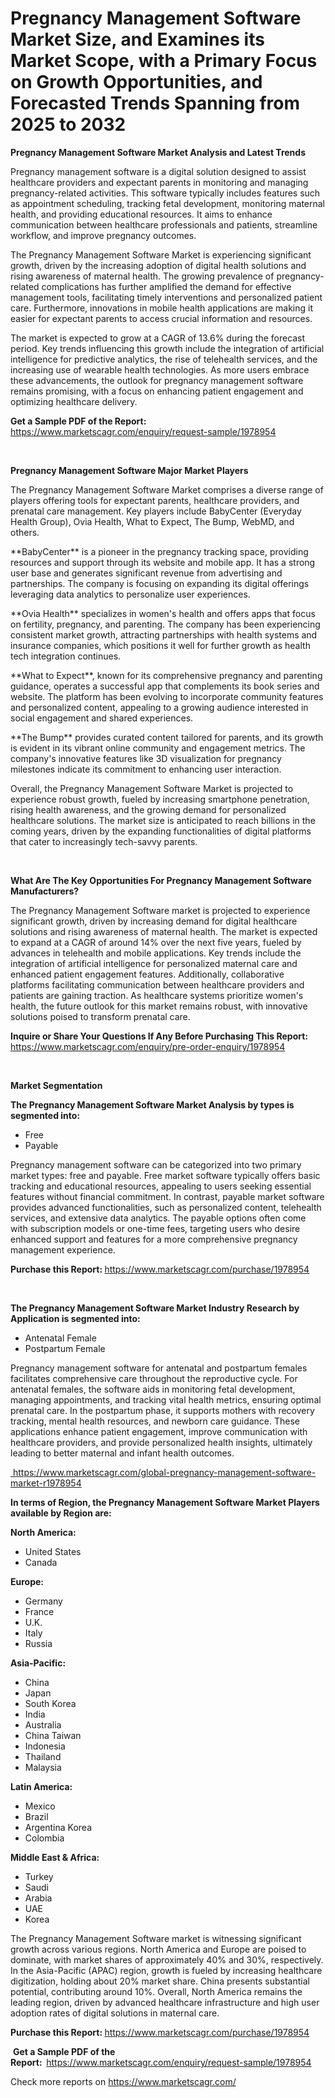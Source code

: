 <p><h1>Pregnancy Management Software Market Size, and Examines its Market Scope, with a Primary Focus on Growth Opportunities, and Forecasted Trends Spanning from 2025 to 2032</h1></p><p><strong>Pregnancy Management Software Market Analysis and Latest Trends</strong></p>
<p><p>Pregnancy management software is a digital solution designed to assist healthcare providers and expectant parents in monitoring and managing pregnancy-related activities. This software typically includes features such as appointment scheduling, tracking fetal development, monitoring maternal health, and providing educational resources. It aims to enhance communication between healthcare professionals and patients, streamline workflow, and improve pregnancy outcomes.</p><p>The Pregnancy Management Software Market is experiencing significant growth, driven by the increasing adoption of digital health solutions and rising awareness of maternal health. The growing prevalence of pregnancy-related complications has further amplified the demand for effective management tools, facilitating timely interventions and personalized patient care. Furthermore, innovations in mobile health applications are making it easier for expectant parents to access crucial information and resources.</p><p>The market is expected to grow at a CAGR of 13.6% during the forecast period. Key trends influencing this growth include the integration of artificial intelligence for predictive analytics, the rise of telehealth services, and the increasing use of wearable health technologies. As more users embrace these advancements, the outlook for pregnancy management software remains promising, with a focus on enhancing patient engagement and optimizing healthcare delivery.</p></p>
<p><strong>Get a Sample PDF of the Report:&nbsp;</strong> <a href="https://www.marketscagr.com/enquiry/request-sample/1978954?utm_campaign=3454&utm_medium=2&utm_source=Github&utm_content=ia&utm_term=28032025&utm_id=pregnancy-management-software">https://www.marketscagr.com/enquiry/request-sample/1978954</a></p>
<p>&nbsp;</p>
<p><strong>Pregnancy Management Software Major Market Players</strong></p>
<p><p>The Pregnancy Management Software Market comprises a diverse range of players offering tools for expectant parents, healthcare providers, and prenatal care management. Key players include BabyCenter (Everyday Health Group), Ovia Health, What to Expect, The Bump, WebMD, and others.</p><p>**BabyCenter** is a pioneer in the pregnancy tracking space, providing resources and support through its website and mobile app. It has a strong user base and generates significant revenue from advertising and partnerships. The company is focusing on expanding its digital offerings leveraging data analytics to personalize user experiences.</p><p>**Ovia Health** specializes in women's health and offers apps that focus on fertility, pregnancy, and parenting. The company has been experiencing consistent market growth, attracting partnerships with health systems and insurance companies, which positions it well for further growth as health tech integration continues.</p><p>**What to Expect**, known for its comprehensive pregnancy and parenting guidance, operates a successful app that complements its book series and website. The platform has been evolving to incorporate community features and personalized content, appealing to a growing audience interested in social engagement and shared experiences.</p><p>**The Bump** provides curated content tailored for parents, and its growth is evident in its vibrant online community and engagement metrics. The company's innovative features like 3D visualization for pregnancy milestones indicate its commitment to enhancing user interaction.</p><p>Overall, the Pregnancy Management Software Market is projected to experience robust growth, fueled by increasing smartphone penetration, rising health awareness, and the growing demand for personalized healthcare solutions. The market size is anticipated to reach billions in the coming years, driven by the expanding functionalities of digital platforms that cater to increasingly tech-savvy parents.</p></p>
<p>&nbsp;</p>
<p><strong>What Are The Key Opportunities For Pregnancy Management Software Manufacturers?</strong></p>
<p><p>The Pregnancy Management Software market is projected to experience significant growth, driven by increasing demand for digital healthcare solutions and rising awareness of maternal health. The market is expected to expand at a CAGR of around 14% over the next five years, fueled by advances in telehealth and mobile applications. Key trends include the integration of artificial intelligence for personalized maternal care and enhanced patient engagement features. Additionally, collaborative platforms facilitating communication between healthcare providers and patients are gaining traction. As healthcare systems prioritize women's health, the future outlook for this market remains robust, with innovative solutions poised to transform prenatal care.</p></p>
<p><strong>Inquire or Share Your Questions If Any Before Purchasing This Report:</strong> <a href="https://www.marketscagr.com/enquiry/pre-order-enquiry/1978954?utm_campaign=3454&utm_medium=2&utm_source=Github&utm_content=ia&utm_term=28032025&utm_id=pregnancy-management-software">https://www.marketscagr.com/enquiry/pre-order-enquiry/1978954</a></p>
<p>&nbsp;</p>
<p><strong>Market Segmentation</strong></p>
<p><strong>The Pregnancy Management Software Market Analysis by types is segmented into:</strong></p>
<p><ul><li>Free</li><li>Payable</li></ul></p>
<p><p>Pregnancy management software can be categorized into two primary market types: free and payable. Free market software typically offers basic tracking and educational resources, appealing to users seeking essential features without financial commitment. In contrast, payable market software provides advanced functionalities, such as personalized content, telehealth services, and extensive data analytics. The payable options often come with subscription models or one-time fees, targeting users who desire enhanced support and features for a more comprehensive pregnancy management experience.</p></p>
<p><strong>Purchase this Report:&nbsp;</strong><a href="https://www.marketscagr.com/purchase/1978954?utm_campaign=3454&utm_medium=2&utm_source=Github&utm_content=ia&utm_term=28032025&utm_id=pregnancy-management-software">https://www.marketscagr.com/purchase/1978954</a></p>
<p>&nbsp;</p>
<p><strong>The Pregnancy Management Software Market Industry Research by Application is segmented into:</strong></p>
<p><ul><li>Antenatal Female</li><li>Postpartum Female</li></ul></p>
<p><p>Pregnancy management software for antenatal and postpartum females facilitates comprehensive care throughout the reproductive cycle. For antenatal females, the software aids in monitoring fetal development, managing appointments, and tracking vital health metrics, ensuring optimal prenatal care. In the postpartum phase, it supports mothers with recovery tracking, mental health resources, and newborn care guidance. These applications enhance patient engagement, improve communication with healthcare providers, and provide personalized health insights, ultimately leading to better maternal and infant health outcomes.</p></p>
<p><a href="https://www.marketscagr.com/global-pregnancy-management-software-market-r1978954?utm_campaign=3454&utm_medium=2&utm_source=Github&utm_content=ia&utm_term=28032025&utm_id=pregnancy-management-software">&nbsp;https://www.marketscagr.com/global-pregnancy-management-software-market-r1978954</a></p>
<p><strong>In terms of Region, the Pregnancy Management Software Market Players available by Region are:</strong></p>
<p>
    <p> <strong> North America: </strong>
        <ul>
            <li>United States</li>
            <li>Canada</li>
        </ul>
        </p> 
    <p> <strong> Europe: </strong>
        <ul>
            <li>Germany</li>
            <li>France</li>
            <li>U.K.</li>
            <li>Italy</li>
            <li>Russia</li>
        </ul>
        </p> 
    <p> <strong> Asia-Pacific: </strong>
        <ul>
            <li>China</li>
            <li>Japan</li>
            <li>South Korea</li>
            <li>India</li>
            <li>Australia</li>
            <li>China Taiwan</li>
            <li>Indonesia</li>
            <li>Thailand</li>
            <li>Malaysia</li>
        </ul>
        </p> 
    <p> <strong> Latin America: </strong>
        <ul>
            <li>Mexico</li>
            <li>Brazil</li>
            <li>Argentina Korea</li>
            <li>Colombia</li>
        </ul>
        </p> 
    <p> <strong> Middle East & Africa: </strong>
        <ul>
            <li>Turkey</li>
            <li>Saudi</li>
            <li>Arabia</li>
            <li>UAE</li>
            <li>Korea</li>
        </ul>
    </p>
    </p>
<p><p>The Pregnancy Management Software market is witnessing significant growth across various regions. North America and Europe are poised to dominate, with market shares of approximately 40% and 30%, respectively. In the Asia-Pacific (APAC) region, growth is fueled by increasing healthcare digitization, holding about 20% market share. China presents substantial potential, contributing around 10%. Overall, North America remains the leading region, driven by advanced healthcare infrastructure and high user adoption rates of digital solutions in maternal care.</p></p>
<p><strong>Purchase this Report: </strong><a href="https://www.marketscagr.com/purchase/1978954?utm_campaign=3454&utm_medium=2&utm_source=Github&utm_content=ia&utm_term=28032025&utm_id=pregnancy-management-software">https://www.marketscagr.com/purchase/1978954</a></p>
<p>&nbsp;<strong>Get a Sample PDF of the Report:&nbsp;&nbsp;</strong><a href="https://www.marketscagr.com/enquiry/request-sample/1978954?utm_campaign=3454&utm_medium=2&utm_source=Github&utm_content=ia&utm_term=28032025&utm_id=pregnancy-management-software">https://www.marketscagr.com/enquiry/request-sample/1978954</a></p>
<p><strong></strong></p>
<p>Check more reports on <a href="https://www.marketscagr.com/?utm_campaign=3454&utm_medium=2&utm_source=Github&utm_content=ia&utm_term=28032025&utm_id=pregnancy-management-software">https://www.marketscagr.com/</a></p>